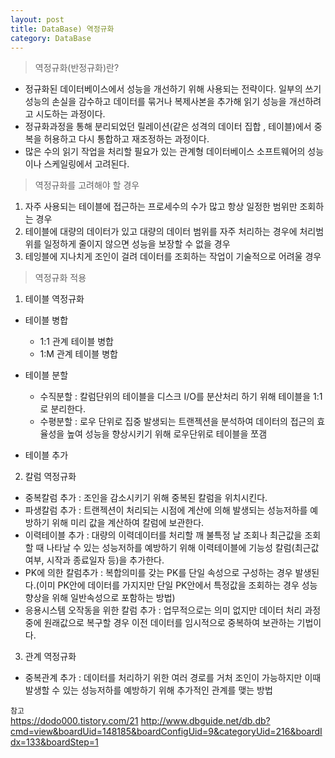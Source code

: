 ```yaml
---
layout: post
title: DataBase) 역정규화
category: DataBase
---
```

	
    
>역정규화(반정규화)란?    
 
 - 정규화된 데이터베이스에서 성능을 개선하기 위해 사용되는 전략이다. 일부의 쓰기 성능의 손실을 감수하고 데이터를 묶거나 복제사본을 추가해 읽기 성능을 개선하려고 시도하는 과정이다.
 - 정규화과정을 통해 분리되었던 릴레이션(같은 성격의 데이터 집합 , 테이블)에서 중복을 허용하고 다시 통합하고 재조정하는 과정이다.
 - 많은 수의 읽기 작업을 처리할 필요가 있는 관계형 데이터베이스 소프트웨어의 성능이나 스케일링에서 고려된다.


>역정규화를 고려해야 할 경우

1. 자주 사용되는 테이블에 접근하는 프로세수의 수가 많고 항상 일정한 범위만 조회하는 경우
2. 테이블에 대량의 데이터가 있고 대량의 데이터 범위를 자주 처리하는 경우에 처리범위를 일정하게 줄이지 않으면 성능을 보장할 수 없을 경우
3. 테잉블에 지나치게  조인이 걸려 데이터를 조회하는 작업이 기술적으로 어려울 경우

>역정규화 적용

1. 테이블 역정규화
- 테이블 병합 
    - 1:1 관계 테이블 병합
    - 1:M 관계 테이블 병합

- 테이블 분할
    - 수직분할 : 칼럼단위의 테이블을 디스크 I/O를 분산처리 하기 위해 테이블을 1:1로 분리한다.
    - 수평분할 :  로우 단위로 집중 발생되는 트랜젝션을 분석하여 데이터의 접근의 효율성을 높여 성능을 향상시키기 위해 로우단위로 테이블을 쪼갬
- 테이블 추가

2. 칼럼 역정규화
- 중복칼럼 추가 : 조인을 감소시키기 위해 중복된 칼럼을 위치시킨다.
- 파생칼럼 추가 : 트랜젝션이 처리되는 시점에 계산에 의해 발생되는 성능저하를 예방하기 위해 미리 값을 계산하여 칼럼에 보관한다.
- 이력테이블 추가 : 대량의 이력데이터를 처리할 깨 불특정 날 조회나 최근값을 조회할 때 나타날 수 있는 성능저하를 예방하기 위해 이력테이블에 기능성 칼럼(최근값 여부, 시작과 종료일자 등)을 추가한다.
- PK에 의한 칼럼추가 : 복합의미를 갖는 PK를 단일 속성으로 구성하는 경우 발생된다.(이미 PK안에 데이터를 가지지만 단일 PK안에서 특정값을 조회하는 경우 성능향상을 위해 일반속성으로 포함하는 방법)
- 응용시스템 오작동을 위한 칼럼 추가 : 업무적으로는 의미 없지만 데이터 처리 과정중에 원래값으로 복구할 경우 이전 데이터를 임시적으로 중복하여 보관하는 기법이다.

3. 관계 역정규화
- 중복관계 추가 : 데이터를 처리하기 위한 여러 경로를 거처 조인이 가능하지만 이때 발생할 수 있는 성능저하를 예방하기 위해 추가적인 관계를 맺는 방법

 
`참고`  
https://dodo000.tistory.com/21
http://www.dbguide.net/db.db?cmd=view&boardUid=148185&boardConfigUid=9&categoryUid=216&boardIdx=133&boardStep=1


